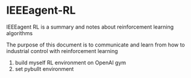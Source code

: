 # IEEEagent-RL
IEEEagent RL is a summary and notes about reinforcement learning algorithms

The purpose of this document is to communicate and learn from how to industrial control with reinforcement learning 

1. build myself RL environment on OpenAI gym
2. set pybullt environment 
